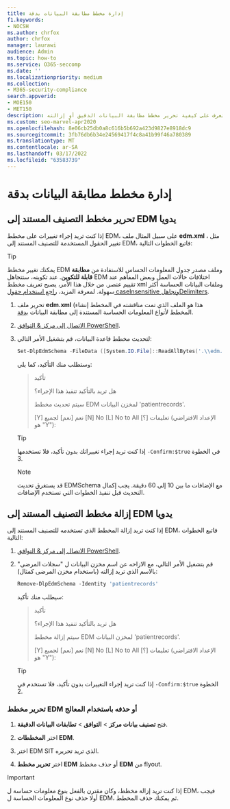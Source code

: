 ```yaml
---
title: إدارة مخطط مطابقة البيانات بدقة
f1.keywords:
- NOCSH
ms.author: chrfox
author: chrfox
manager: laurawi
audience: Admin
ms.topic: how-to
ms.service: O365-seccomp
ms.date: ''
ms.localizationpriority: medium
ms.collection:
- M365-security-compliance
search.appverid:
- MOE150
- MET150
description: تعرف على كيفية تحرير مخطط مطابقة البيانات الدقيق أو إزالته.
ms.custom: seo-marvel-apr2020
ms.openlocfilehash: 8e06cb25db0a8c616b5b692a423d9827e8918dc9
ms.sourcegitcommit: 3fb76db6b34e24569417f4c8a41b99f46a780389
ms.translationtype: MT
ms.contentlocale: ar-SA
ms.lasthandoff: 03/17/2022
ms.locfileid: "63583739"
---
```

# <a name="manage-your-exact-data-match-schema"></a>إدارة مخطط مطابقة البيانات بدقة

## <a name="editing-the-schema-for-edm-based-classification-manually"></a>تحرير مخطط التصنيف المستند إلى EDM يدويا

إذا كنت تريد إجراء تغييرات على مخطط EDM، على سبيل المثال ملف **edm.xml** ، مثل تغيير الحقول المستخدمة للتصنيف المستند إلى EDM، فاتبع الخطوات التالية:

> [!TIP]
> يمكنك تغيير مخطط EDM وملف مصدر جدول المعلومات الحساس للاستفادة من **مطابقة قابلة للتكوين**. عند تكوينه، ستتجاهل EDM اختلافات حالات العمل وبعض المفاهم عند تقييم عنصر. من خلال هذا الأمر، يصبح تعريف مخطط xml وملفات البيانات الحساسة أكثر سهولة. لمعرفة المزيد، [راجع استخدام حقول caseInsensitive وتجاهلDelimiters](sit-get-started-exact-data-match-create-schema.md#using-the-caseinsensitive-and-ignoreddelimiters-fields).

1. تحرير ملف **edm.xml** (هذا هو الملف الذي تمت مناقشته في المخطط إنشاء المخطط لأنواع المعلومات الحساسة المستندة إلى مطابقة البيانات [بدقة](sit-get-started-exact-data-match-create-schema.md#create-the-schema-for-exact-data-match-based-sensitive-information-types).

2. [الاتصال إلى مركز & التوافق PowerShell](/powershell/exchange/connect-to-scc-powershell).

3. لتحديث مخطط قاعدة البيانات، قم بتشغيل الأمر التالي:

      ```powershell
      Set-DlpEdmSchema -FileData ([System.IO.File]::ReadAllBytes('.\\edm.xml')) -Confirm:$true
      ```

      وستطلب منك التأكيد، كما يلي:

      > تأكيد
      >
      > هل تريد بالتأكيد تنفيذ هذا الإجراء؟
      >
      > سيتم تحديث مخطط EDM لمخزن البيانات 'patientrecords'.
      >
      > \[Y\] نعم \[نعم\] لجميع \[N\] No \[L\] No to All \[؟\] تعليمات (الإعداد الافتراضي هو "Y"):

      > [!TIP]
      > إذا كنت تريد إجراء تغييراتك بدون تأكيد، فلا تستخدمها `-Confirm:$true` في الخطوة 3.

      > [!NOTE]
      > قد يستغرق تحديث EDMSchema مع الإضافات ما بين 10 إلى 60 دقيقة. يجب إكمال التحديث قبل تنفيذ الخطوات التي تستخدم الإضافات.

## <a name="removing-the-schema-for-edm-based-classification-manually"></a>إزالة مخطط التصنيف المستند إلى EDM يدويا

إذا كنت تريد إزالة المخطط الذي تستخدمه للتصنيف المستند إلى EDM، فاتبع الخطوات التالية:

1. [الاتصال إلى مركز & التوافق PowerShell](/powershell/exchange/connect-to-scc-powershell).

2. قم بتشغيل الأمر التالي، مع الازاحه عن اسم مخزن البيانات ل "سجلات المرضى" بالاسم الذي تريد إزالته (باستخدام مخزن المرضى كمثال):

      ```powershell
      Remove-DlpEdmSchema -Identity 'patientrecords'
      ```

      سيطلب منك تأكيد:

      > تأكيد
      >
      > هل تريد بالتأكيد تنفيذ هذا الإجراء؟
      >
      > سيتم إزالة مخطط EDM لمخزن البيانات 'patientrecords'.
      >
      > \[Y\] نعم \[نعم\] لجميع \[N\] No \[L\] No to All \[؟\] تعليمات (الإعداد الافتراضي هو "Y"):

      > [!TIP]
      > إذا كنت تريد إجراء التغييرات بدون تأكيد، فلا تستخدم في `-Confirm:$true` الخطوة 2.

### <a name="edit-or-delete-the-edm-schema-with-the-wizard"></a>تحرير مخطط EDM أو حذفه باستخدام المعالج

1. فتح **تصنيف بيانات مركز** \> **التوافق** \> **تطابقات البيانات الدقيقة**.

2. اختر **المخططات EDM**.

3. اختر EDM SIT الذي تريد تحريره.

4. اختر **تحرير مخطط EDM** أو حذف مخطط **EDM** من flyout.

> [!IMPORTANT]
> إذا كنت تريد إزالة مخطط، وكان مقترن بالفعل بنوع معلومات حساسة ل EDM، فيجب أولا حذف نوع المعلومات الحساسة ل EDM، ثم يمكنك حذف المخطط.

